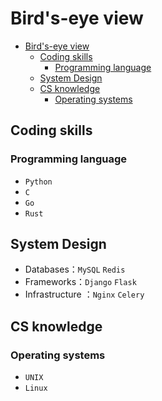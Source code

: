 # Bird's-eye view

<!-- TOC -->

- [Bird's-eye view](#birds-eye-view)
    - [Coding skills](#coding-skills)
        - [Programming language](#programming-language)
    - [System Design](#system-design)
    - [CS knowledge](#cs-knowledge)
        - [Operating systems](#operating-systems)

<!-- /TOC -->

## Coding skills

### Programming language

- `Python`
- `C`
- `Go`
- `Rust`

## System Design

- Databases：`MySQL` `Redis`
- Frameworks：`Django` `Flask`
- Infrastructure ：`Nginx` `Celery`

## CS knowledge

### Operating systems

- `UNIX`
- `Linux`